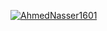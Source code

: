 [![AhmedNasser1601](https://user-images.githubusercontent.com/60184582/177179686-f5aa55ef-5356-4229-8f83-f2c047d9b7cc.jpg)](https://ahmednasser1601.github.io)

